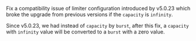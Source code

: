 Fix a compatibility issue of limiter configuration introduced by v5.0.23 which broke the upgrade from previous versions if the `capacity` is `infinity`. 

Since v5.0.23, we had instead of `capacity` by `burst`, after this fix, a `capacity` with `infinity` value will be converted to a `burst` with a zero value.
